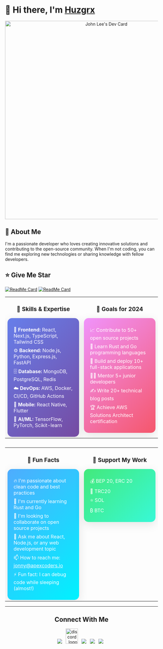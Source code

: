 # 👋 Hi there, I'm [Huzgrx](https://github.com/huzgrx)

<div align="center">
  <a href="https://app.daily.dev/jonny0211"><img src="https://api.daily.dev/devcards/v2/Iri3L89xfQ4nKcbNb7OwV.png?r=r29&type=wide" width="652" alt="John Lee's Dev Card"/></a>
</div>

## 🚀 About Me

I'm a passionate developer who loves creating innovative solutions and contributing to the open-source community. When I'm not coding, you can find me exploring new technologies or sharing knowledge with fellow developers.

## ⭐ Give Me Star

[![ReadMe Card](https://github-readme-stats.vercel.app/api/pin/?username=huzgrx&repo=Git-Pull-Request-Issue-Code-Review-Creator)](https://github.com/huzgrx/Git-Pull-Request-Issue-Code-Review-Creator)
[![ReadMe Card](https://github-readme-stats.vercel.app/api/pin/?username=huzgrx&repo=Messaging-APP)](https://github.com/huzgrx/Messaging-APP)

<!-- Skills & Goals Section -->
<div align="center">
  <table>
    <tr>
      <td width="50%" valign="top">
        <h3 align="center">🌟 Skills & Expertise</h3>
        <div style="background: linear-gradient(135deg, #667eea 0%, #764ba2 100%); padding: 20px; border-radius: 15px; color: white; box-shadow: 0 8px 32px rgba(0,0,0,0.1);">
          <ul style="list-style: none; padding: 0; margin: 0;">
            <li style="margin: 8px 0;">🎨 <strong>Frontend:</strong> React, Next.js, TypeScript, Tailwind CSS</li>
            <li style="margin: 8px 0;">⚙️ <strong>Backend:</strong> Node.js, Python, Express.js, FastAPI</li>
            <li style="margin: 8px 0;">🗄️ <strong>Database:</strong> MongoDB, PostgreSQL, Redis</li>
            <li style="margin: 8px 0;">☁️ <strong>DevOps:</strong> AWS, Docker, CI/CD, GitHub Actions</li>
            <li style="margin: 8px 0;">📱 <strong>Mobile:</strong> React Native, Flutter</li>
            <li style="margin: 8px 0;">🤖 <strong>AI/ML:</strong> TensorFlow, PyTorch, Scikit-learn</li>
          </ul>
        </div>
      </td>
      <td width="50%" valign="top">
        <h3 align="center">🎯 Goals for 2024</h3>
        <div style="background: linear-gradient(135deg, #f093fb 0%, #f5576c 100%); padding: 20px; border-radius: 15px; color: white; box-shadow: 0 8px 32px rgba(0,0,0,0.1);">
          <ul style="list-style: none; padding: 0; margin: 0;">
            <li style="margin: 8px 0;">📈 Contribute to 50+ open source projects</li>
            <li style="margin: 8px 0;">🦀 Learn Rust and Go programming languages</li>
            <li style="margin: 8px 0;">🚀 Build and deploy 10+ full-stack applications</li>
            <li style="margin: 8px 0;">👨‍🏫 Mentor 5+ junior developers</li>
            <li style="margin: 8px 0;">✍️ Write 20+ technical blog posts</li>
            <li style="margin: 8px 0;">🏆 Achieve AWS Solutions Architect certification</li>
          </ul>
        </div>
      </td>
    </tr>
  </table>
</div>

<!-- Fun Facts & Support Section -->
<div align="center" style="margin-top: 30px;">
  <table>
    <tr>
      <td width="50%" valign="top">
        <h3 align="center">🎯 Fun Facts</h3>
        <div style="background: linear-gradient(135deg, #4facfe 0%, #00f2fe 100%); padding: 20px; border-radius: 15px; color: white; box-shadow: 0 8px 32px rgba(0,0,0,0.1);">
          <ul style="list-style: none; padding: 0; margin: 0;">
            <li style="margin: 8px 0;">🔥 I'm passionate about clean code and best practices</li>
            <li style="margin: 8px 0;">🌱 I'm currently learning Rust and Go</li>
            <li style="margin: 8px 0;">👯 I'm looking to collaborate on open source projects</li>
            <li style="margin: 8px 0;">💬 Ask me about React, Node.js, or any web development topic</li>
            <li style="margin: 8px 0;">📫 How to reach me: <a href="mailto:jonny@apexcoders.io" style="color: #fff; text-decoration: underline;">jonny@apexcoders.io</a></li>
            <li style="margin: 8px 0;">⚡ Fun fact: I can debug code while sleeping (almost!)</li>
          </ul>
        </div>
      </td>
      <td width="50%" valign="top">
        <h3 align="center">🎉 Support My Work</h3>
        <div style="background: linear-gradient(135deg, #43e97b 0%, #38f9d7 100%); padding: 20px; border-radius: 15px; color: white; box-shadow: 0 8px 32px rgba(0,0,0,0.1);">
          <ul style="list-style: none; padding: 0; margin: 0;">
            <li style="margin: 8px 0;">💰 BEP 20, ERC 20</li>
            <li style="margin: 8px 0;">🔗 TRC20</li>
            <li style="margin: 8px 0;">⭐ SOL</li>
            <li style="margin: 8px 0;">₿ BTC</li>
          </ul>
        </div>
      </td>
    </tr>
  </table>
</div>

---

<h2 align="center"><strong>Connect With Me</strong></h2>
<p align="center"> 
<a href="https://t.me/jonny0211"><img src="https://img.icons8.com/color/48/000000/telegram-app--v1.png"/></a>
&nbsp;
<a href="[https://discord.gg/VwJp4KM](https://discordapp.com/users/1053702868407963669)"><img alt="discord_logo" 
src="https://discord.com/assets/3437c10597c1526c3dbd98c737c2bcae.svg" width="40" height="50"/></a>
&nbsp;
<a href="https://github.com/huzgrx"><img src="https://img.icons8.com/fluency/48/000000/github.png"/></a>
&nbsp;
<a href="https://twitter.com/huzgrx"><img src="https://img.icons8.com/color/48/000000/twitter--v1.png"/></a>
&nbsp;
<a href="https://www.linkedin.com/huzgrx"><img src="https://img.icons8.com/fluency/48/000000/linkedin.png"/></a>
&nbsp;
</p>
